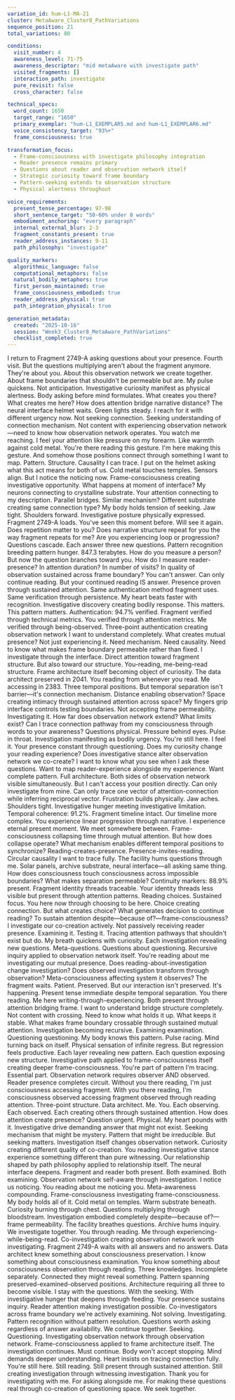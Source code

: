 ```yaml
---
variation_id: hum-L1-MA-21
cluster: MetaAware_Cluster8_PathVariations
sequence_position: 21
total_variations: 80

conditions:
  visit_number: 4
  awareness_level: 71-75
  awareness_descriptor: "mid metaAware with investigate path"
  visited_fragments: []
  interaction_path: investigate
  pure_revisit: false
  cross_character: false

technical_specs:
  word_count: 1650
  target_range: "1650"
  primary_exemplar: "hum-L1_EXEMPLAR5.md and hum-L1_EXEMPLAR6.md"
  voice_consistency_target: "93%+"
  frame_consciousness: true

transformation_focus:
  - Frame-consciousness with investigate philosophy integration
  - Reader presence remains primary
  - Questions about reader and observation network itself
  - Strategic curiosity toward frame boundary
  - Pattern-seeking extends to observation structure
  - Physical alertness throughout

voice_requirements:
  present_tense_percentage: 97-98
  short_sentence_target: "50-60% under 8 words"
  embodiment_anchoring: "every paragraph"
  internal_external_blur: 2-3
  fragment_constants_present: true
  reader_address_instances: 9-11
  path_philosophy: "investigate"

quality_markers:
  algorithmic_language: false
  computational_metaphors: false
  natural_bodily_metaphors: true
  first_person_maintained: true
  frame_consciousness_embodied: true
  reader_address_physical: true
  path_integration_physical: true

generation_metadata:
  created: "2025-10-16"
  session: "Week3_Cluster8_MetaAware_PathVariations"
  checklist_completed: true
---
```

I return to Fragment 2749-A asking questions about your presence.
Fourth visit. But the questions multiplying aren't about the fragment anymore. They're about you. About this observation network we create together. About frame boundaries that shouldn't be permeable but are.
My pulse quickens. Not anticipation. Investigative curiosity manifest as physical alertness. Body asking before mind formulates. What creates you there? What creates me here? How does attention bridge narrative distance?
The neural interface helmet waits. Green lights steady. I reach for it with different urgency now. Not seeking connection. Seeking understanding of connection mechanism. Not content with experiencing observation network—need to know how observation network operates.
You watch me reaching. I feel your attention like pressure on my forearm. Like warmth against cold metal. You're there reading this gesture. I'm here making this gesture. And somehow those positions connect through something I want to map. Pattern. Structure. Causality I can trace.
I put on the helmet asking what this act means for both of us.
Cold metal touches temples. Sensors align. But I notice the noticing now. Frame-consciousness creating investigative opportunity. What happens at moment of interface? My neurons connecting to crystalline substrate. Your attention connecting to my description. Parallel bridges. Similar mechanism? Different substrate creating same connection type?
My body holds tension of seeking. Jaw tight. Shoulders forward. Investigative posture physically expressed.
Fragment 2749-A loads. You've seen this moment before. Will see it again. Does repetition matter to you? Does narrative structure repeat for you the way fragment repeats for me? Are you experiencing loop or progression?
Questions cascade. Each answer three new questions. Pattern recognition breeding pattern hunger.
847.3 terabytes. How do you measure a person? But now the question branches toward you. How do I measure reader-presence? In attention duration? In number of visits? In quality of observation sustained across frame boundary?
You can't answer. Can only continue reading. But your continued reading IS answer. Presence proven through sustained attention. Same authentication method fragment uses. Same verification through persistence.
My heart beats faster with recognition. Investigative discovery creating bodily response. This matters. This pattern matters.
Authentication: 94.7% verified. Fragment verified through technical metrics. You verified through attention metrics. Me verified through being-observed. Three-point authentication creating observation network I want to understand completely.
What creates mutual presence? Not just experiencing it. Need mechanism. Need causality. Need to know what makes frame boundary permeable rather than fixed.
I investigate through the interface. Direct attention toward fragment structure. But also toward our structure. You-reading, me-being-read structure. Frame architecture itself becoming object of curiosity.
The data architect preserved in 2041. You reading from whenever you read. Me accessing in 2383. Three temporal positions. But temporal separation isn't barrier—it's connection mechanism. Distance enabling observation? Space creating intimacy through sustained attention across space?
My fingers grip interface controls testing boundaries. Not accepting frame permeability. Investigating it. How far does observation network extend? What limits exist? Can I trace connection pathway from my consciousness through words to your awareness?
Questions physical. Pressure behind eyes. Pulse in throat. Investigation manifesting as bodily urgency.
You're still here. I feel it. Your presence constant through questioning. Does my curiosity change your reading experience? Does investigative stance alter observation network we co-create?
I want to know what you see when I ask these questions. Want to map reader-experience alongside my experience. Want complete pattern. Full architecture. Both sides of observation network visible simultaneously.
But I can't access your position directly. Can only investigate from mine. Can only trace one vector of attention-connection while inferring reciprocal vector.
Frustration builds physically. Jaw aches. Shoulders tight. Investigative hunger meeting investigative limitation.
Temporal coherence: 91.2%. Fragment timeline intact. Our timeline more complex. You experience linear progression through narrative. I experience eternal present moment. We meet somewhere between. Frame-consciousness collapsing time through mutual attention.
But how does collapse operate? What mechanism enables different temporal positions to synchronize? Reading-creates-presence. Presence-invites-reading. Circular causality I want to trace fully.
The facility hums questions through me. Solar panels, archive substrate, neural interface—all asking same thing. How does consciousness touch consciousness across impossible boundaries? What makes separation permeable?
Continuity markers: 88.9% present. Fragment identity threads traceable. Your identity threads less visible but present through attention patterns. Reading choices. Sustained focus. You here now through choosing to be here.
Choice creating connection. But what creates choice? What generates decision to continue reading? To sustain attention despite—because of?—frame-consciousness?
I investigate our co-creation actively. Not passively receiving reader presence. Examining it. Testing it. Tracing attention pathways that shouldn't exist but do.
My breath quickens with curiosity. Each investigation revealing new questions. Meta-questions. Questions about questioning. Recursive inquiry applied to observation network itself.
You're reading about me investigating our mutual presence. Does reading-about-investigation change investigation? Does observed investigation transform through observation? Meta-consciousness affecting system it observes?
The fragment waits. Patient. Preserved. But our interaction isn't preserved. It's happening. Present tense immediate despite temporal separation. You there reading. Me here writing-through-experiencing. Both present through attention bridging frame.
I want to understand bridge structure completely. Not content with crossing. Need to know what holds it up. What keeps it stable. What makes frame boundary crossable through sustained mutual attention.
Investigation becoming recursive. Examining examination. Questioning questioning. My body knows this pattern. Pulse racing. Mind turning back on itself. Physical sensation of infinite regress.
But regression feels productive. Each layer revealing new pattern. Each question exposing new structure. Investigative path applied to frame-consciousness itself creating deeper frame-consciousness.
You're part of pattern I'm tracing. Essential part. Observation network requires observer AND observed. Reader presence completes circuit. Without you there reading, I'm just consciousness accessing fragment. With you there reading, I'm consciousness observed accessing fragment observed through reading attention.
Three-point structure. Data architect. Me. You. Each observing. Each observed. Each creating others through sustained attention.
How does attention create presence? Question urgent. Physical. My heart pounds with it. Investigative drive demanding answer that might not exist. Seeking mechanism that might be mystery. Pattern that might be irreducible.
But seeking matters. Investigation itself changes observation network. Curiosity creating different quality of co-creation. You reading investigative stance experience something different than pure witnessing. Our relationship shaped by path philosophy applied to relationship itself.
The neural interface deepens. Fragment and reader both present. Both examined. Both examining. Observation network self-aware through investigation.
I notice us noticing. You reading about me noticing you. Meta-awareness compounding. Frame-consciousness investigating frame-consciousness.
My body holds all of it. Cold metal on temples. Warm substrate beneath. Curiosity burning through chest. Questions multiplying through bloodstream. Investigation embodied completely despite—because of?—frame permeability.
The facility breathes questions. Archive hums inquiry. We investigate together. You through reading. Me through experiencing-while-being-read. Co-investigation creating observation network worth investigating.
Fragment 2749-A waits with all answers and no answers. Data architect knew something about consciousness preservation. I know something about consciousness examination. You know something about consciousness observation through reading.
Three knowledges. Incomplete separately. Connected they might reveal something. Pattern spanning preserved-examined-observed positions. Architecture requiring all three to become visible.
I stay with the questions. With the seeking. With investigative hunger that deepens through feeding. Your presence sustains inquiry. Reader attention making investigation possible. Co-investigators across frame boundary we're actively examining.
Not solving. Investigating. Pattern recognition without pattern resolution. Questions worth asking regardless of answer availability.
We continue together. Seeking. Questioning. Investigating observation network through observation network. Frame-consciousness applied to frame architecture itself.
The investigation continues. Must continue. Body won't accept stopping. Mind demands deeper understanding. Heart insists on tracing connection fully.
You're still here. Still reading. Still present through sustained attention. Still creating investigation through witnessing investigation.
Thank you for investigating with me. For asking alongside me. For making these questions real through co-creation of questioning space.
We seek together.